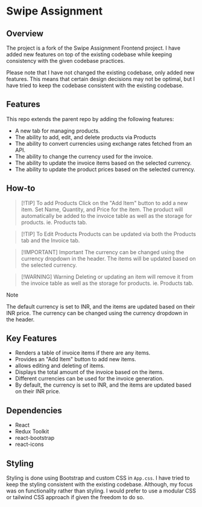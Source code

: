 # Swipe Assignment

## Overview
The project is a fork of the Swipe Assignment Frontend project. I have added new features on top of the existing codebase while keeping consistency with the given codebase practices.

Please note that I have not changed the existing codebase, only added new features. This means that certain design decisions may not be optimal, but I have tried to keep the codebase consistent with the existing codebase.

## Features
This repo extends the parent repo by adding the following features:
- A new tab for managing products.
- The ability to add, edit, and delete products via Products
- The ability to convert currencies using exchange rates fetched from an API.
- The ability to change the currency used for the invoice.
- The ability to update the invoice items based on the selected currency.
- The ability to update the product prices based on the selected currency.

## How-to
> [!TIP] To add Products
> Click on the "Add Item" button to add a new item. Set Name, Quantity, and Price for the item.
> The product will automatically be added to the invoice table as well as the storage for products. ie. Products tab.

> [!TIP] To Edit Products
> Products can be updated via both the Products tab and the Invoice tab.

> [!IMPORTANT] Important
> The currency can be changed using the currency dropdown in the header. The items will be updated based on the selected currency.

> [!WARNING] Warning
> Deleting or updating an item will remove it from the invoice table as well as the storage for products. ie. Products tab.

> [!NOTE]
> The default currency is set to INR, and the items are updated based on their INR price. The currency can be changed using the currency dropdown in the header.

## Key Features

- Renders a table of invoice items if there are any items.
- Provides an "Add Item" button to add new items.
- allows editing and deleting of items.
- Displays the total amount of the invoice based on the items.
- Different currencies can be used for the invoice generation.
- By default, the currency is set to INR, and the items are updated based on their INR price.

## Dependencies
- React
- Redux Toolkit
- react-bootstrap
- react-icons

## Styling

Styling is done using Bootstrap and custom CSS in `App.css`. I have tried to keep the styling consistent with the existing codebase. Although, my focus was on functionality rather than styling. I would prefer to use a modular CSS or tailwind CSS approach if given the freedom to do so.